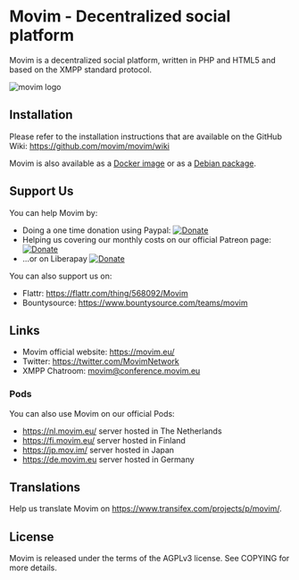 Movim - Decentralized social platform
=====================================

Movim is a decentralized social platform, written in PHP and HTML5 and based on the XMPP standard protocol.

![movim logo](https://movim.eu/img/chatroom.png)

Installation
------------
Please refer to the installation instructions that are available on the GitHub Wiki: https://github.com/movim/movim/wiki

Movim is also available as a [Docker image](https://github.com/movim/movim_docker) or as a [Debian package](https://packages.debian.org/sid/movim).

Support Us
----------
You can help Movim by:
* Doing a one time donation using Paypal: [![Donate](https://img.shields.io/badge/Donate-PayPal-green.svg)](https://www.paypal.com/cgi-bin/webscr?cmd=_donations&business=8QHPJDAQXT9UC)
* Helping us covering our monthly costs on our official Patreon page: [![Donate](https://img.shields.io/badge/Patreon-Become%20a%20Patron-orange.svg)](https://www.patreon.com/movim)
* …or on Liberapay [![Donate](https://img.shields.io/liberapay/receives/movim.svg)](https://liberapay.com/movim/donate)

You can also support us on:
* Flattr: https://flattr.com/thing/568092/Movim
* Bountysource: https://www.bountysource.com/teams/movim

Links
-----
* Movim official website: https://movim.eu/
* Twitter: https://twitter.com/MovimNetwork
* XMPP Chatroom: movim@conference.movim.eu

### Pods
You can also use Movim on our official Pods:

* https://nl.movim.eu/ server hosted in The Netherlands
* https://fi.movim.eu/ server hosted in Finland
* https://jp.mov.im/ server hosted in Japan
* https://de.movim.eu server hosted in Germany

Translations
------------
Help us translate Movim on https://www.transifex.com/projects/p/movim/.

License
-------
Movim is released under the terms of the AGPLv3 license. See COPYING for more details.
